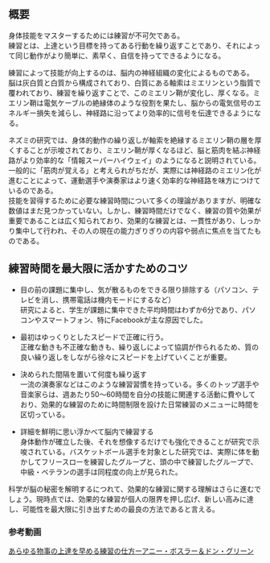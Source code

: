 ## 概要
身体技能をマスターするためには練習が不可欠である。  
練習とは、上達という目標を持ってある行動を繰り返すことであり、それによって同じ動作がより簡単に、素早く、自信を持ってできるようになる。  
  
練習によって技能が向上するのは、脳内の神経組織の変化によるものである。  
脳は灰白質と白質から構成されており、白質にある軸索はミエリンという脂質で覆われており、練習を繰り返すことで、このミエリン鞘が変化し、厚くなる。ミエリン鞘は電気ケーブルの絶縁体のような役割を果たし、脳からの電気信号のエネルギー損失を減らし、神経路に沿ってより効率的に信号を伝達できるようになる。  
  
ネズミの研究では、身体的動作の繰り返しが軸索を絶縁するミエリン鞘の層を厚くすることが示唆されており、ミエリン鞘が厚くなるほど、脳と筋肉を結ぶ神経路がより効率的な「情報スーパーハイウェイ」のようになると説明されている。  
一般的に「筋肉が覚える」と考えられがちだが、実際には神経路のミエリン化が進むことによって、運動選手や演奏家はより速く効率的な神経路を味方につけているのである。  
技能を習得するために必要な練習時間について多くの理論がありますが、明確な数値はまだ見つかっていない。しかし、練習時間だけでなく、練習の質や効果が重要であることは広く知られており、効果的な練習とは、一貫性があり、しっかり集中して行われ、その人の現在の能力ぎりぎりの内容や弱点に焦点を当てたものである。  
  
## 練習時間を最大限に活かすためのコツ
- 目の前の課題に集中し、気が散るものをできる限り排除する（パソコン、テレビを消し、携帯電話は機内モードにするなど）  
研究によると、学生が課題に集中できた平均時間はわずか6分であり、パソコンやスマートフォン、特にFacebookが主な原因でした。  
  
- 最初はゆっくりとしたスピードで正確に行う。  
正確な動きも不正確な動きも、繰り返しによって協調が作られるため、質の良い繰り返しをしながら徐々にスピードを上げていくことが重要。  
  
- 決められた間隔を置いて何度も繰り返す  
一流の演奏家などはこのような練習習慣を持っている。多くのトップ選手や音楽家らは、週あたり50〜60時間を自分の技能に関連する活動に費やしており、効果的な練習のために時間制限を設けた日常練習のメニューに時間を区切っている。  
  
- 詳細を鮮明に思い浮かべて脳内で練習する  
身体動作が確立した後、それを想像するだけでも強化できることが研究で示唆されている。バスケットボール選手を対象とした研究では、実際に体を動かしてフリースローを練習したグループと、頭の中で練習したグループで、中級・ベテランの選手は同程度の向上が見られた。
  
科学が脳の秘密を解明するにつれて、効果的な練習に関する理解はさらに進むでしょう。現時点では、効果的な練習が個人の限界を押し広げ、新しい高みに達し、可能性を最大限に引き出すための最良の方法であると言える。

### 参考動画
[あらゆる物事の上達を早める練習の仕方ーアニー・ボスラー＆ドン・グリーン](https://youtu.be/f2O6mQkFiiw)
